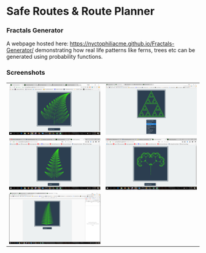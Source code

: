 # Safe Routes & Route Planner

### Fractals Generator
A webpage hosted here: https://nyctophiliacme.github.io/Fractals-Generator/ demonstrating how real life patterns like ferns, trees etc can be generated using probability functions.

### Screenshots

|  |  |
| --- | --- |
|![barnsley-fern](./screenshots/barnsley-fern.png) | ![sierpinski-triangle](./screenshots/sierpinski-triangle.png)|
|![culcita](./screenshots/culcita.png) | ![fractal-tree](./screenshots/fractal-tree.png)|
|![cyclosorus](./screenshots/cyclosorus.png) | |

